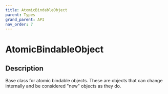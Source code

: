 ```yaml
---
title: AtomicBindableObject
parent: Types
grand_parent: API
nav_order: 7
---
```

# AtomicBindableObject
## Description
Base class for atomic bindable objects. These are objects that can change internally and be considered "new" objects as they do.

